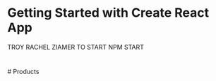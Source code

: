 # Getting Started with Create React App


TROY RACHEL ZIAMER 
TO START 
NPM START
#
 
#   P r o d u c t s  
 